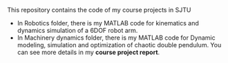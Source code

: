This repository contains the code of my course projects in SJTU
* In Robotics folder, there is my MATLAB code for kinematics and dynamics simulation of a 6DOF robot arm.
* In Machinery dynamics folder, there is my MATLAB code for Dynamic modeling, simulation and optimization of chaotic double pendulum. You can see more details in my **course project report**.